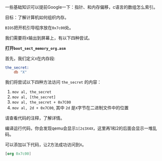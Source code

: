 一些基础知识可以提前Google一下：指针、和内存偏移，c语言的数组怎么索引。

目标：了解计算机如何组织内存。

``BIOS``把开机引导程序放在``0x7c00``处。

我们需要将``X``输出到屏幕上，有以下四种尝试。

**打开``boot_sect_memory_org.asm``**

首先，我们定义``X``在内存段:

```nasm
the_secret:
    db "X"
```
我们将尝试以下四种方法访问 `the_secret` 的内容：

1. `mov al, the_secret`
2. `mov al, [the_secret]`
3. `mov al, the_secret + 0x7C00`
4. `mov al, 2d + 0x7C00`, 其中 `2d` 是``X``字节在二进制文件中的位置

请查看代码的注释，了解详情。

编译运行代码，你会发现qemu会显示`1[2¢3X4X`，这里再1和2的后面会显示一堆乱码。


可以添加以下代码，让2方法成功访问到`X`。

```nasm
[org 0x7c00]
```